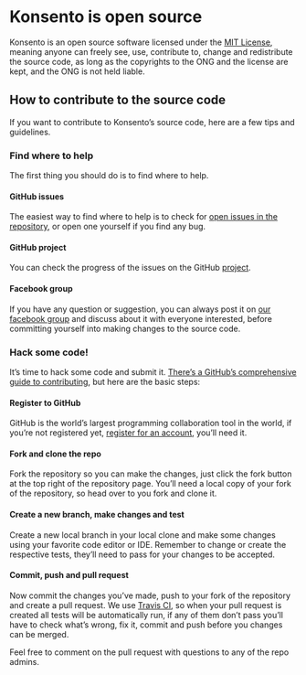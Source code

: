 # Konsento is open source
Konsento is an open source software licensed under the [MIT License](http://choosealicense.com/licenses/mit/), meaning anyone can freely see, use, contribute to, change and redistribute the source code, as long as the copyrights to the ONG and the license are kept, and the ONG is not held liable.

## How to contribute to the source code
If you want to contribute to Konsento’s source code, here are a few tips and guidelines.

### Find where to help
The first thing you should do is to find where to help.

#### GitHub issues
The easiest way to find where to help is to check for [open issues in the repository](https://github.com/konsento/konsento/issues?utf8=%E2%9C%93&q=is%3Aissue%20is%3Aopen%20), or open one yourself if you find any bug.

#### GitHub project
You can check the progress of the issues on the GitHub [project](https://github.com/konsento/konsento/projects/1).

#### Facebook group
If you have any question or suggestion, you can always post it on [our facebook group](https://www.facebook.com/groups/dddcp/) and discuss about it with everyone interested, before committing yourself into making changes to the source code.

### Hack some code!
It’s time to hack some code and submit it. [There’s a GitHub’s comprehensive guide to contributing](https://help.github.com/articles/fork-a-repo/), but here are the basic steps:

#### Register to GitHub
GitHub is the world’s largest programming collaboration tool in the world, if you’re not registered yet, [register for an account](https://github.com/join), you’ll need it.

#### Fork and clone the repo
Fork the repository so you can make the changes, just click the fork button at the top right of the repository page. You’ll need a local copy of your fork of the repository, so head over to you fork and clone it.

#### Create a new branch, make changes and test
Create a new local branch in your local clone and make some changes using your favorite code editor or IDE. Remember to change or create the respective tests, they’ll need to pass for your changes to be accepted.

#### Commit, push and pull request
Now commit the changes you’ve made, push to your fork of the repository and create a pull request.
We use [Travis CI](https://travis-ci.org/), so when your pull request is created all tests will be automatically run, if any of them don’t pass you’ll have to check what’s wrong, fix it, commit and push before you changes can be merged.

Feel free to comment on the pull request with questions to any of the repo admins.

